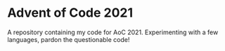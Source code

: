 # Advent of Code 2021
A repository containing my code for AoC 2021. Experimenting with a few languages, pardon the questionable code!